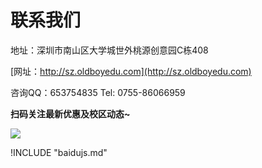 # 联系我们

地址：深圳市南山区大学城世外桃源创意园C栋408

[网址：http://sz.oldboyedu.com](http://sz.oldboyedu.com)

咨询QQ：653754835
Tel: 0755-86066959

**扫码关注最新优惠及校区动态~**

![](https://hcdn1.luffycity.com/data/knight/diary/12/qsjh.jpg)



!INCLUDE "baidujs.md"

